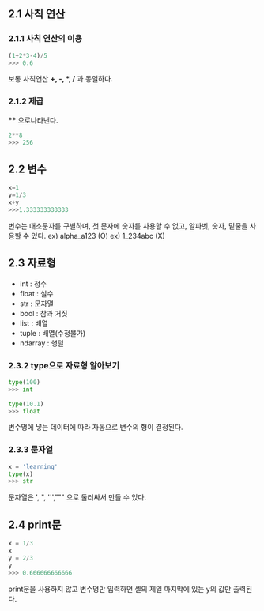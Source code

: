 ## 2.1 사칙 연산
### 2.1.1 사칙 연산의 이용
```python
(1+2*3-4)/5
>>> 0.6
```
보통 사칙연산 __+, -, *, /__ 과 동일하다.

### 2.1.2 제곱
__**__ 으로나타낸다.
```python
2**8
>>> 256
```


## 2.2 변수
```python
x=1
y=1/3
x+y
>>>1.333333333333
```
변수는 대소문자를 구별하며, 첫 문자에 숫자를 사용할 수 없고, 알파벳, 숫자, 밑줄을 사용할 수 있다.
ex) alpha_a123 (O)
ex) 1_234abc   (X)


## 2.3 자료형
* int : 정수
* float : 실수
* str : 문자열
* bool : 참과 거짓
* list : 배열
* tuple : 배열(수정불가)
* ndarray : 행렬

### 2.3.2 type으로 자료형 알아보기
```python
type(100)
>>> int
```
```python
type(10.1)
>>> float
```
변수명에 넣는 데이터에 따라 자동으로 변수의 형이 결정된다.

### 2.3.3 문자열
```python
x = 'learning'
type(x)
>>> str
```
문자열은 ', ", ''',""" 으로 둘러싸서 만들 수 있다.


## 2.4 print문
```python
x = 1/3
x
y = 2/3
y
>>> 0.666666666666
```
print문을 사용하지 않고 변수명만 입력하면 셀의 제일 마지막에 있는 y의 값만 출력된다.

